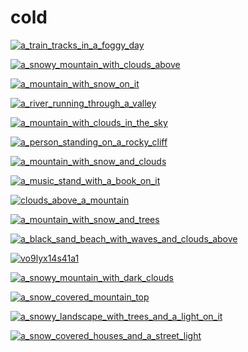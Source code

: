 # cold

<a href="a_train_tracks_in_a_foggy_day.jpg"><img alt="a_train_tracks_in_a_foggy_day" src="a_train_tracks_in_a_foggy_day.jpg"></a>

<a href="a_snowy_mountain_with_clouds_above.jpg"><img alt="a_snowy_mountain_with_clouds_above" src="a_snowy_mountain_with_clouds_above.jpg"></a>

<a href="a_mountain_with_snow_on_it.jpg"><img alt="a_mountain_with_snow_on_it" src="a_mountain_with_snow_on_it.jpg"></a>

<a href="a_river_running_through_a_valley.png"><img alt="a_river_running_through_a_valley" src="a_river_running_through_a_valley.png"></a>

<a href="a_mountain_with_clouds_in_the_sky.jpg"><img alt="a_mountain_with_clouds_in_the_sky" src="a_mountain_with_clouds_in_the_sky.jpg"></a>

<a href="a_person_standing_on_a_rocky_cliff.png"><img alt="a_person_standing_on_a_rocky_cliff" src="a_person_standing_on_a_rocky_cliff.png"></a>

<a href="a_mountain_with_snow_and_clouds.jpg"><img alt="a_mountain_with_snow_and_clouds" src="a_mountain_with_snow_and_clouds.jpg"></a>

<a href="a_music_stand_with_a_book_on_it.jpg"><img alt="a_music_stand_with_a_book_on_it" src="a_music_stand_with_a_book_on_it.jpg"></a>

<a href="clouds_above_a_mountain.png"><img alt="clouds_above_a_mountain" src="clouds_above_a_mountain.png"></a>

<a href="a_mountain_with_snow_and_trees.jpg"><img alt="a_mountain_with_snow_and_trees" src="a_mountain_with_snow_and_trees.jpg"></a>

<a href="a_black_sand_beach_with_waves_and_clouds_above.jpg"><img alt="a_black_sand_beach_with_waves_and_clouds_above" src="a_black_sand_beach_with_waves_and_clouds_above.jpg"></a>

<a href="vo9lyx14s41a1.webp"><img alt="vo9lyx14s41a1" src="vo9lyx14s41a1.webp"></a>

<a href="a_snowy_mountain_with_dark_clouds.jpg"><img alt="a_snowy_mountain_with_dark_clouds" src="a_snowy_mountain_with_dark_clouds.jpg"></a>

<a href="a_snow_covered_mountain_top.jpg"><img alt="a_snow_covered_mountain_top" src="a_snow_covered_mountain_top.jpg"></a>

<a href="a_snowy_landscape_with_trees_and_a_light_on_it.jpg"><img alt="a_snowy_landscape_with_trees_and_a_light_on_it" src="a_snowy_landscape_with_trees_and_a_light_on_it.jpg"></a>

<a href="a_snow_covered_houses_and_a_street_light.png"><img alt="a_snow_covered_houses_and_a_street_light" src="a_snow_covered_houses_and_a_street_light.png"></a>

